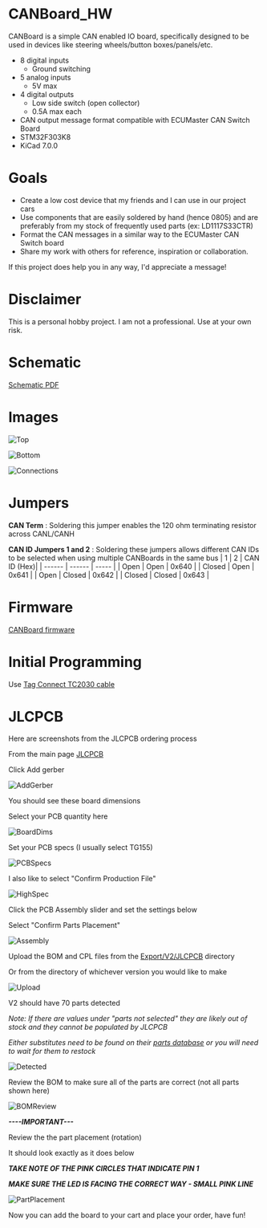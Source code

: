 # CANBoard_HW
CANBoard is a simple CAN enabled IO board, specifically designed to be used in devices like steering wheels/button boxes/panels/etc.

* 8 digital inputs
    * Ground switching
* 5 analog inputs
    * 5V max
* 4 digital outputs
    * Low side switch (open collector)
    * 0.5A max each
* CAN output message format compatible with ECUMaster CAN Switch Board
* STM32F303K8
* KiCad 7.0.0

# Goals
- Create a low cost device that my friends and I can use in our project cars
- Use components that are easily soldered by hand (hence 0805) and are preferably from my stock of frequently used parts (ex: LD1117S33CTR)
- Format the CAN messages in a similar way to the ECUMaster CAN Switch board
- Share my work with others for reference, inspiration or collaboration. 

If this project does help you in any way, I'd appreciate a message!

# Disclaimer
This is a personal hobby project. I am not a professional. Use at your own risk. 

# Schematic
[Schematic PDF](/Export/V2/CANBoard_HW_V2.pdf)

# Images
![Top](/Images/CANBoard_Top.jpg)

![Bottom](/Images/CANBoard_Bottom.jpg)

![Connections](/Images/CANBoard_V2_Connections.png)

# Jumpers
**CAN Term** : Soldering this jumper enables the 120 ohm terminating resistor across CANL/CANH

**CAN ID Jumpers 1 and 2** : Soldering these jumpers allows different CAN IDs to be selected when using multiple CANBoards in the same bus
| 1      | 2      | CAN ID (Hex)|
| ------ | ------ | ----- |
| Open   | Open   | 0x640 |
| Closed | Open   | 0x641 |
| Open   | Closed | 0x642 |
| Closed | Closed | 0x643 |

# Firmware
[CANBoard firmware](https://github.com/corygrant/CANBoard_FW)

# Initial Programming
Use [Tag Connect TC2030 cable](https://www.tag-connect.com/product/tc2030-ctx-nl-stdc14-for-use-with-stm32-processors-with-stlink-v3) 

# JLCPCB
Here are screenshots from the JLCPCB ordering process

From the main page [JLCPCB](https://jlcpcb.com/)

Click Add gerber

![AddGerber](/Images/JLCPCB/AddGerber.jpg)

You should see these board dimensions

Select your PCB quantity here

![BoardDims](/Images/JLCPCB/BoardDims.jpg)

Set your PCB specs (I usually select TG155)

![PCBSpecs](/Images//JLCPCB/PCBSpecs.jpg)

I also like to select "Confirm Production File"

![HighSpec](/Images/JLCPCB/HighSpec.jpg)

Click the PCB Assembly slider and set the settings below

Select "Confirm Parts Placement"

![Assembly](/Images/JLCPCB/Assembly.jpg)

Upload the BOM and CPL files from the [Export/V2/JLCPCB](/Export/V2/JLCPCB/) directory

Or from the directory of whichever version you would like to make

![Upload](/Images/JLCPCB/Upload.jpg)

V2 should have 70 parts detected

*Note: If there are values under "parts not selected" they are likely out of stock and they cannot be populated by JLCPCB*

*Either substitutes need to be found on their [parts database](https://jlcpcb.com/parts) or you will need to wait for them to restock*

![Detected](/Images/JLCPCB/Detected.jpg)

Review the BOM to make sure all of the parts are correct (not all parts shown here)

![BOMReview](/Images/JLCPCB/BOMReview.jpg)

***----IMPORTANT---***

Review the the part placement (rotation)

It should look exactly as it does below

***TAKE NOTE OF THE PINK CIRCLES THAT INDICATE PIN 1***

***MAKE SURE THE LED IS FACING THE CORRECT WAY - SMALL PINK LINE***

![PartPlacement](/Images/JLCPCB/PartPlacement.jpg)

Now you can add the board to your cart and place your order, have fun!